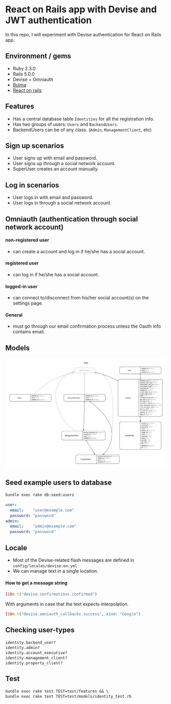 # React on Rails app with Devise and JWT authentication

In this repo, I will experiment with Devise authentication for React on Rails app.

## Environment / gems

- Ruby 2.3.0
- Rails 5.0.0
- Devise + Omniauth
- [Bulma](http://bulma.io/documentation/overview/start/)
- [React on rails](https://github.com/shakacode/react_on_rails)

## Features
- Has a central database table `Identities` for all the registration info.
- Has two groups of users: `Users` and `BackendUsers`.
- BackendUsers can be of any class. (`Admin`, `ManagementClient`, etc)


## Sign up scenarios
- User signs up with email and password.
- User signs up through a social network account.
- SuperUser creates an account manually.


## Log in scenarios
- User logs in with email and password.
- User logs in through a social network account.


## Omniauth (authentication through social network account)
#### non-registered user
- can create a account and log in if he/she has a social account.

#### registered user
- can log in if he/she has a social account.

#### logged-in user
- can connect to/disconnect from his/her social account(s) on the settings page.

#### General
- must go through our email confirmation process unless the Oauth info contains email.


## Models

![](erd/erd.jpg)


## Seed example users to database

```bash
bundle exec rake db:seed:users
```

```yml
user:
  email:    "user@example.com"
  password: "password"
admin:
  email:    "admin@example.com"
  password: "password"
```

## Locale
- Most of the Devise-related flash messages are defined in `config/locales/devise.en.yml`
- We can manage text in a single location.

#### How to get a message string

```rb
I18n.t("devise.confirmations.confirmed")
```

With arguments in case that the text expects interpolation.

```rb
I18n.t("devise.omniauth_callbacks.success", kind: "Google")
```

## Checking user-types

```
identity.backend_user?
identity.admin?
identity.account_executive?
identity.management_client?
identity.property_client?
```

## Test

```
bundle exec rake test TEST=test/features && \
bundle exec rake test TEST=test/models/identity_test.rb
```
